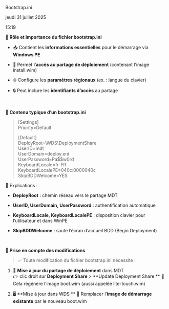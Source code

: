 Bootstrap.ini

jeudi 31 juillet 2025

15:19

🔧 **Rôle et importance du fichier bootstrap.ini**

- 📥 Contient les **informations essentielles** pour le démarrage via **Windows PE**

- 🔗 Permet l’**accès au partage de déploiement** (contenant l’image install.wim)

- 🌐 Configure les **paramètres régionaux** (ex. : langue du clavier)

- 🔒 Peut inclure les **identifiants d’accès** au partage

 

🧭 **Contenu typique d’un bootstrap.ini**

> \[Settings\]  
> Priority=Default
>
> \[Default\]  
> DeployRoot=\\WDS\DeploymentShare  
> UserID=mdt  
> UserDomain=deploy.eni  
> UserPassword=Pa\$\$w0rd  
> KeyboardLocale=fr-FR  
> KeyboardLocalePE=040c:0000040c  
> SkipBDDWelcome=YES

📝 Explications :

- **DeployRoot** : chemin réseau vers le partage MDT

- **UserID, UserDomain, UserPassword** : authentification automatique

- **KeyboardLocale, KeyboardLocalePE** : disposition clavier pour l’utilisateur et dans WinPE

- **SkipBDDWelcome** : saute l’écran d’accueil BDD (Begin Deployment)

 

🔁 **Prise en compte des modifications**

> ✅ Toute modification du fichier bootstrap.ini nécessite :

1.  📂 **Mise à jour du partage de déploiement** dans MDT  
    👉 clic droit sur **Deployment Share** \> **Update Deployment Share  **
    🔄 Cela régénère l’image boot.wim (aussi appelée lite-touch.wim)

2.  🖥️ **Mise à jour dans WDS  **
    🔁 Remplacer l’**image de démarrage existante** par le nouveau boot.wim
